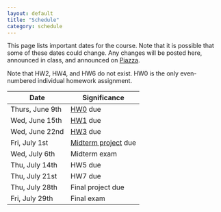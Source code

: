```yaml
---
layout: default
title: "Schedule"
category: schedule
---
```


This page lists important dates for the course. Note that it is possible that some
of these dates could change. Any changes will be posted here, announced in class,
and announced on [Piazza](https://piazza.com/jhu/summer2022/en601220/home).

Note that HW2, HW4, and HW6 do not exist. HW0 is the only even-numbered
individual homework assignment.

Date | Significance
---- | ------------
Thurs, June 9th | [HW0](assign/hw0.html) due
Wed, June 15th | [HW1](assign/hw1.html) due
Wed, June 22nd | [HW3](assign/hw3.html) due
Fri, July 1st | [Midterm project](assign/midterm.html) due
Wed, July 6th | Midterm exam
Thu, July 14th | HW5 due
Thu, July 21st | HW7 due
Thu, July 28th | Final project due
Fri, July 29th | Final exam

